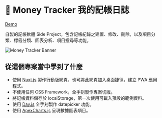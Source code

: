 # 📌 Money Tracker 我的記帳日誌

[Demo](https://waveciou.github.io/MoneyTracker/)

自製的記帳軟體 Side Project，包含記帳紀錄之建置、修改、刪除，以及項目分類、標籤分類、圖表分析、項目搜尋等功能。

![Money Tracker Banner](https://waveciou.github.io/MoneyTracker/demo/banner.jpg "Money Tracker Banner")

## 從這個專案當中學到了什麼

- 使用 [Nuxt.js](https://nuxtjs.org/) 製作行動版網頁，也可將此網頁加入桌面捷徑，建立 PWA 應用程式。
- 不使用任何 CSS Framework，全手刻製作專案切版。
- 將記帳資料儲存於 localStorage，第一次使用可載入預設的範例資料。
- 使用 [Day.js](https://day.js.org/) 全手刻製作 datepicker 功能。
- 使用 [ApexCharts.js](https://apexcharts.com/) 呈現數據圖表項目。
